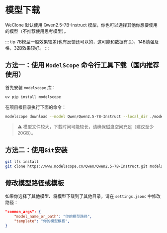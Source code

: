 # 模型下载

WeClone 默认使用 Qwen2.5-7B-Instruct 模型，你也可以选择其他你想要使用的模型（不推荐使用思考模型）。

::: tip
7B模型一般效果较差(也有反馈还可以的，这可能和数据有关)，14B勉强及格，32B效果较好。
:::


## 方法一：使用 `ModelScope` 命令行工具下载（国内推荐使用）

首先安装 `modelscope` 库：

```bash
uv pip install modelscope
```

在项目根目录执行下面的命令：

```bash
modelscope download --model Qwen/Qwen2.5-7B-Instruct --local_dir ./models/Qwen2.5-7B-Instruct
```
> ⚠️ 模型文件较大，下载时间可能较长，请确保磁盘空间充足（建议至少 20GB）。


## 方法二：使用`Git`安装

```bash
git lfs install
git clone https://www.modelscope.cn/Qwen/Qwen2.5-7B-Instruct.git models/Qwen2.5-7B-Instruct
```


## 修改模型路径或模板

如果你选择了其他模型、将模型下载到了其他目录，请在 `settings.jsonc` 中修改路径：

```json
"common_args": {
    "model_name_or_path": "你的模型路径",
    "template": "你的模型模板",
}
```